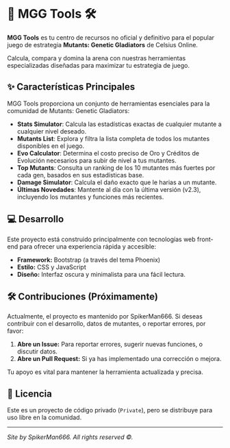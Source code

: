 # 🧬 MGG Tools 🛠️

**MGG Tools** es tu centro de recursos no oficial y definitivo para el popular juego de estrategia **Mutants: Genetic Gladiators** de Celsius Online.

Calcula, compara y domina la arena con nuestras herramientas especializadas diseñadas para maximizar tu estrategia de juego.

## ✨ Características Principales

MGG Tools proporciona un conjunto de herramientas esenciales para la comunidad de Mutants: Genetic Gladiators:

* **Stats Simulator**: Calcula las estadísticas exactas de cualquier mutante a cualquier nivel deseado.
* **Mutants List**: Explora y filtra la lista completa de todos los mutantes disponibles en el juego.
* **Evo Calculator**: Determina el costo preciso de Oro y Créditos de Evolución necesarios para subir de nivel a tus mutantes.
* **Top Mutants**: Consulta un ranking de los 10 mutantes más fuertes por cada gen, basados en sus estadísticas base.
* **Damage Simulator**: Calcula el daño exacto que le harias a un mutante.
* **Últimas Novedades**: Mantente al día con la última versión (v2.3), incluyendo los mutantes y funciones más recientes.

## 💻 Desarrollo

Este proyecto está construido principalmente con tecnologías web front-end para ofrecer una experiencia rápida y accesible:

* **Framework:** Bootstrap (a través del tema Phoenix)
* **Estilo:** CSS y JavaScript
* **Diseño:** Interfaz oscura y minimalista para una fácil lectura.

## 🛠️ Contribuciones (Próximamente)

Actualmente, el proyecto es mantenido por SpikerMan666. Si deseas contribuir con el desarrollo, datos de mutantes, o reportar errores, por favor:

1.  **Abre un Issue:** Para reportar errores, sugerir nuevas funciones, o discutir datos.
2.  **Abre un Pull Request:** Si ya has implementado una corrección o mejora.

Tu apoyo es vital para mantener la herramienta actualizada y precisa.

## 📄 Licencia

Este es un proyecto de código privado (`Private`), pero se distribuye para uso libre en la comunidad.

---

*Site by SpikerMan666. All rights reserved ©.*
